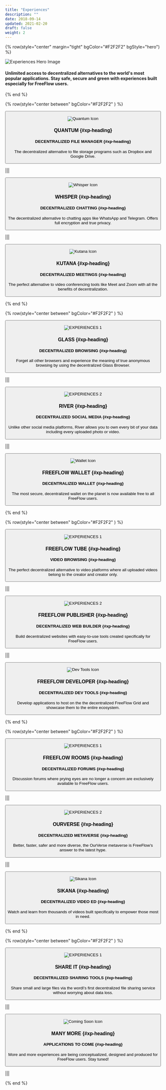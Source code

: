 ```yaml
---
title: "Experiences"
description: ""
date: 2018-09-14
updated: 2021-02-20
draft: false
weight: 2
---
```


<!-- section 1 (header) -->

{% row(style="center" margin="tight" bgColor="#F2F2F2" bgStyle="hero") %}

![Experiences Hero Image](experiences1.png)

#### Unlimited access to decentralized alternatives to the world's most popular applications. Stay safe, secure and green with experiences built especially for FreeFlow users. 

{% end %}

{% row(style="center between" bgColor="#F2F2F2" ) %}

<button class="experience-btn" onclick="window.location.href='quantum';">

![Quantum Icon](experiences2.png#md#mx-auto)

### QUANTUM {#xp-heading}
#### DECENTRALIZED FILE MANAGER {#xp-heading}

The decentralized alternative to file storage programs such as Dropbox and Google Drive.

</button>

|||

<button class="experience-btn" onclick="window.location.href='whisper';">


![Whisper Icon](experiences3.png#md#mx-auto)

### WHISPER {#xp-heading}
#### DECENTRALIZED CHATTING {#xp-heading}

The decentralized alternative to chatting apps like WhatsApp and Telegram.  Offers full encryption and true privacy.

</button>

|||

<button class="experience-btn" onclick="window.location.href='kutana';">

![Kutana Icon](experiences4.png#md#mx-auto)

### KUTANA {#xp-heading}
#### DECENTRALIZED MEETINGS {#xp-heading}

The perfect alternative to video conferencing tools like Meet and Zoom with all the benefits of decentralization.

</button>

{% end %}

{% row(style="center between" bgColor="#F2F2F2" ) %}

<button class="experience-btn" onclick="window.location.href='glass';">

![EXPERIENCES 1](experiences5.png#md#mx-auto)

### GLASS {#xp-heading}
#### DECENTRALIZED BROWSING {#xp-heading}

Forget all other browsers and experience the meaning of true anonymous browsing by using the decentralized Glass Browser.

</button>

|||

<button class="experience-btn" onclick="window.location.href='river';">

![EXPERIENCES 2](experiences6.png#md#mx-auto)

### RIVER {#xp-heading}
#### DECENTRALIZED SOCIAL MEDIA {#xp-heading}

Unlike other social media platforms, River allows you to own every bit of your data including every uploaded photo or video.

</button>

|||

<button class="experience-btn" onclick="window.location.href='wallet';">

![Wallet Icon](experiences7.png#md#mx-auto)

### FREEFLOW WALLET {#xp-heading}
#### DECENTRALIZED WALLET {#xp-heading}

The most secure, decentralized wallet on the planet is now available free to all FreeFlow users.

</button>

{% end %}

{% row(style="center between" bgColor="#F2F2F2" ) %}

<button class="experience-btn" onclick="window.location.href='coming-soon';">

![EXPERIENCES 1](experiences8.png#md#mx-auto)

### FREEFLOW TUBE {#xp-heading}
#### VIDEO BROWSING {#xp-heading}

The perfect decentralized alternative to video platforms where all uploaded videos belong to the creator and creator only.

</button>

|||

<button class="experience-btn" onclick="window.location.href='coming-soon';">

![EXPERIENCES 2](experiences9.png#md#mx-auto)

### FREEFLOW PUBLISHER {#xp-heading}
#### DECENTRALIZED WEB BUILDER {#xp-heading}

Build decentralized websites with easy-to-use tools created specifically for FreeFlow users.

</button>

|||

<button class="experience-btn" onclick="window.location.href='coming-soon';">

![Dev Tools Icon](experiences10.png#md#mx-auto)

### FREEFLOW DEVELOPER {#xp-heading}
#### DECENTRALIZED DEV TOOLS {#xp-heading}

Develop applications to host on the the decentralized FreeFlow Grid and showcase them to the entire ecosystem.

</button>

{% end %}

{% row(style="center between" bgColor="#F2F2F2" ) %}

<button class="experience-btn" onclick="window.location.href='coming-soon';">

![EXPERIENCES 1](experiences11.png#md#mx-auto)

### FREEFLOW ROOMS {#xp-heading}
#### DECENTRALIZED FORUMS {#xp-heading}

Discussion forums where prying eyes are no longer a concern are exclusively available to FreeFlow users.

</button>

|||

<button class="experience-btn" onclick="window.location.href='ourverse';">

![EXPERIENCES 2](experiences12.png#md#mx-auto)

### OURVERSE {#xp-heading}
#### DECENTRALIZED METAVERSE {#xp-heading}

Better, faster, safer and more diverse, the OurVerse metaverse is FreeFlow’s answer to the latest hype.

</button>

|||

<button class="experience-btn" onclick="window.location.href='sikana';">

![Sikana Icon](experiences13.png#md#mx-auto)

### SIKANA {#xp-heading}
#### DECENTRALIZED VIDEO ED {#xp-heading}

Watch and learn from thousands of videos built specifically to empower those most in need.

</button>

{% end %}

{% row(style="center between" bgColor="#F2F2F2" ) %}

<button class="experience-btn" onclick="window.location.href='coming-soon';">

![EXPERIENCES 1](experiences14.png#md#mx-auto)

### SHARE IT {#xp-heading}
#### DECENTRALIZED SHARING TOOLS {#xp-heading}

Share small and large files via the wordl’s first decentralized file sharing service without worrying about data loss.

</button>

|||

<button class="experience-btn" onclick="window.location.href='coming-soon';">

![Coming Soon Icon](experiences15.png#md#mx-auto)

### MANY MORE {#xp-heading}
#### APPLICATIONS TO COME {#xp-heading}

More and more experiences are being conceptualized, designed and produced for FreeFlow users. Stay tuned!

</button>

|||

{% end %}
